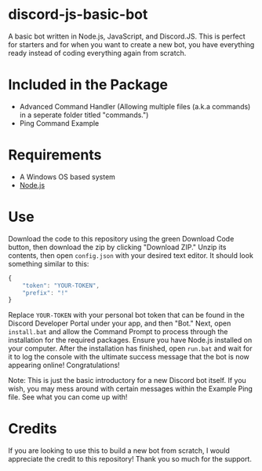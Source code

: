 # discord-js-basic-bot
A basic bot written in Node.js, JavaScript, and Discord.JS. This is perfect for starters and for when you want to create a new bot, you have everything ready instead of coding everything
again from scratch.

# Included in the Package
- Advanced Command Handler (Allowing multiple files (a.k.a commands) in a seperate folder titled "commands.")
- Ping Command Example

# Requirements
- A Windows OS based system
- [Node.js](https://nodejs.org/)

# Use
Download the code to this repository using the green Download Code button, then download the zip by clicking "Download ZIP."
Unzip its contents, then open `config.json` with your desired text editor. 
It should look something similar to this:
```javascript
{
    "token": "YOUR-TOKEN",
    "prefix": "!"
}
```
Replace `YOUR-TOKEN` with your personal bot token that can be found in the Discord Developer Portal under your app, and then "Bot."
Next, open `install.bat` and allow the Command Prompt to process through the installation for the required packages. Ensure you have Node.js installed on your computer.
After the installation has finished, open `run.bat` and wait for it to log the console with the ultimate success message that the bot is now appearing online! Congratulations!

Note: This is just the basic introductory for a new Discord bot itself. If you wish, you may mess around with certain messages within the Example Ping file. See what you can come up with!

# Credits
If you are looking to use this to build a new bot from scratch, I would appreciate the credit to this repository! Thank you so much for the support.
